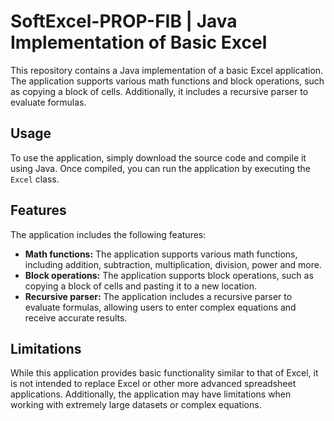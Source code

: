 # SoftExcel-PROP-FIB | Java Implementation of Basic Excel

This repository contains a Java implementation of a basic Excel application. The application supports various math functions and block operations, such as copying a block of cells. Additionally, it includes a recursive parser to evaluate formulas.

## Usage

To use the application, simply download the source code and compile it using Java. Once compiled, you can run the application by executing the `Excel` class.

## Features

The application includes the following features:

- **Math functions:** The application supports various math functions, including addition, subtraction, multiplication, division, power and more.
- **Block operations:** The application supports block operations, such as copying a block of cells and pasting it to a new location.
- **Recursive parser:** The application includes a recursive parser to evaluate formulas, allowing users to enter complex equations and receive accurate results.

## Limitations

While this application provides basic functionality similar to that of Excel, it is not intended to replace Excel or other more advanced spreadsheet applications. Additionally, the application may have limitations when working with extremely large datasets or complex equations.
